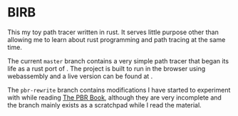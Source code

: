BIRB
====

This my toy path tracer written in rust. It serves little purpose other than allowing me to learn about rust programming and path tracing at the same time.

The current `master` branch contains a very simple path tracer that began its life as a rust port of [](https://github.com/hunterloftis/pathtracer).
The project is built to run in the browser using webassembly and a live version can be found at [](http://rust-pathtracer.s3-website.eu-west-2.amazonaws.com/).

The `pbr-rewrite` branch contains modifications I have started to experiment with while reading [The PBR Book](http://www.pbr-book.org/), although they are very incomplete and the branch mainly exists as a scratchpad while I read the material.

